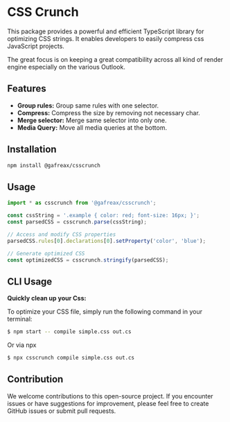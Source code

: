 # CSS Crunch

This package provides a powerful and efficient TypeScript library for optimizing CSS strings. It enables developers to easily compress css JavaScript projects.

The great focus is on keeping a great compatibility across all kind of render engine especially on the various Outlook.

## Features
* **Group rules:** Group same rules with one selector.
* **Compress:** Compress the size by removing not necessary char.
* **Merge selector:** Merge same selector into only one.
* **Media Query:** Move all media queries at the bottom.


## Installation

```bash
npm install @gafreax/csscrunch
```

## Usage

```typescript
import * as csscrunch from '@gafreax/csscrunch';

const cssString = '.example { color: red; font-size: 16px; }';
const parsedCSS = csscrunch.parse(cssString);

// Access and modify CSS properties
parsedCSS.rules[0].declarations[0].setProperty('color', 'blue');

// Generate optimized CSS
const optimizedCSS = csscrunch.stringify(parsedCSS);
```


## CLI Usage

**Quickly clean up your Css:**

To optimize your CSS file, simply run the following command in your terminal:

```bash
$ npm start -- compile simple.css out.cs
```

Or via npx

```bash
$ npx csscrunch compile simple.css out.cs
```

## Contribution

We welcome contributions to this open-source project. If you encounter issues or have suggestions for improvement, please feel free to create GitHub issues or submit pull requests.

